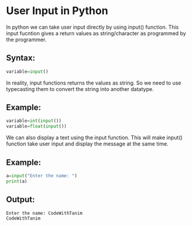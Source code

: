 # User Input in Python
In python we can take user input directly by using input()  function. This input fucntion gives a return values as string/character as programmed by the programmer.

## Syntax:
```python
variable=input()
```
In reality, input functions returns the values as string. So we need to use typecasting them to convert the string into another datatype.

## Example:
```python
variable=int(input())
variable=float(input())
```

We can also display a text using the input function. This will make input() function take user input and display the message at the same time.

## Example:
```python
a=input("Enter the name: ")
print(a)
```
## Output:
```
Enter the name: CodeWithTanim
CodeWithTanim
```